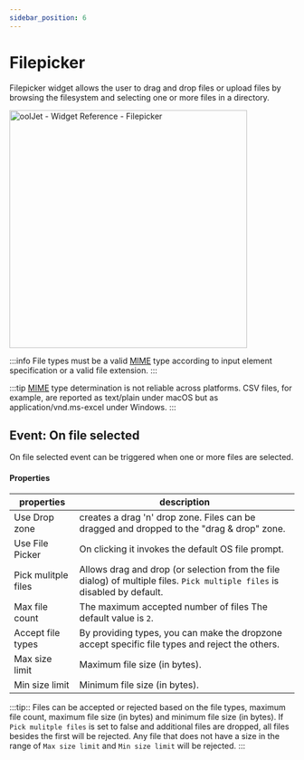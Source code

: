 ```yaml
---
sidebar_position: 6
---
```


# Filepicker

Filepicker widget allows the user to drag and drop files or upload files by browsing the filesystem and selecting one or more files in a directory.

<img class="screenshot-full" src="/img/widgets/filepicker/filepicker.gif" alt="oolJet - Widget Reference - Filepicker " height="420"/>

:::info
 File types must be a valid [MIME](https://developer.mozilla.org/en-US/docs/Web/HTTP/Basics_of_HTTP/MIME_types/Common_types) type according to input element specification or a valid file extension.
:::

:::tip
[MIME](https://developer.mozilla.org/en-US/docs/Web/HTTP/Basics_of_HTTP/MIME_types/Common_types) type determination is not reliable across platforms. CSV files, for example, are reported as text/plain under macOS but as application/vnd.ms-excel under Windows.
:::

## Event: On file selected

On file selected event can be triggered when one or more files are selected.


#### Properties

| properties      | description |
| ----------- | ----------- |
| Use Drop zone | creates a drag 'n' drop zone. Files can be dragged and dropped to the "drag & drop" zone. |
| Use File Picker | On clicking it invokes the default OS file prompt.|
| Pick mulitple files | Allows drag and drop (or selection from the file dialog) of multiple files. `Pick multiple files` is disabled by default. |
| Max file count | The maximum accepted number of files The default value is `2`.|
| Accept file types| By providing types, you can make the dropzone accept specific file types and reject the others. |
| Max size limit| Maximum file size (in bytes).|
| Min size limit| Minimum file size (in bytes).|

:::tip::
Files can be accepted or rejected based on the file types, maximum file count, maximum file size (in bytes) and minimum file size (in bytes).
If `Pick mulitple files` is set to false and additional files are dropped, all files besides the first will be rejected. 
Any file that does not have a size in the range of `Max size limit` and `Min size limit` will be rejected.
:::